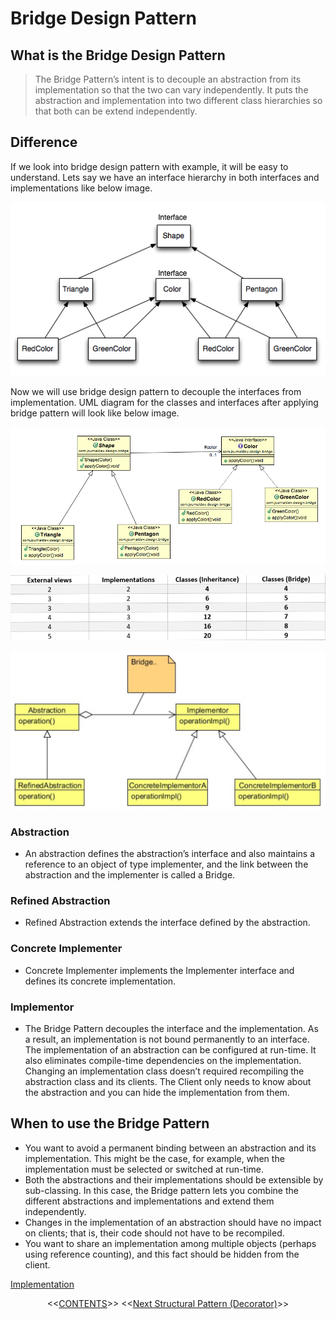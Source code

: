 #   Bridge Design Pattern


##  What is the Bridge Design Pattern
>   The Bridge Pattern’s intent is to decouple an abstraction from its implementation so that the two can vary independently. It puts
    the abstraction and implementation into two different class hierarchies so that both can be extend independently.


##  Difference

<p>If we look into bridge design pattern with example, it will be easy to understand. Lets say we have an interface hierarchy in both interfaces and implementations like below image.</p>
<p align="center">
    <img src="https://github.com/11andrew1991/design_patterns/blob/master/Bridge/img/Bridge-Interface-Hierarchy.png" />
</p>

<p>Now we will use bridge design pattern to decouple the interfaces from implementation. UML diagram for the classes and interfaces after applying bridge pattern will look like below image.</p>
<p align="center">
    <img src="https://github.com/11andrew1991/design_patterns/blob/master/Bridge/img/bridge-shape.png" />
</p>  

<p align="center">
    <img src="https://github.com/11andrew1991/design_patterns/blob/master/Bridge/img/difference.PNG" />
</p>

<p align="center">
    <img src="https://github.com/11andrew1991/design_patterns/blob/master/Bridge/img/bridge.PNG" />
</p>

### Abstraction
-   An abstraction defines the abstraction’s interface and also maintains a reference to an object of type implementer, and the link between the abstraction and the implementer is called a Bridge.

### Refined Abstraction
-   Refined Abstraction extends the interface defined by the abstraction.

### Concrete Implementer
-   Concrete Implementer implements the Implementer interface and defines its concrete implementation.

### Implementor
-   The Bridge Pattern decouples the interface and the implementation. As a result, an implementation is not bound permanently to an interface. The implementation of an abstraction can be configured at run-time. It also eliminates compile-time dependencies on the implementation. Changing an implementation class doesn’t required recompiling the abstraction class and its clients. The Client only needs to know about the abstraction and you can hide the implementation from them.


##  When to use the Bridge Pattern
-   You want to avoid a permanent binding between an abstraction and its implementation. This might be the case, for example,
    when the implementation must be selected or switched at run-time.
-   Both the abstractions and their implementations should be extensible by sub-classing. In this case, the Bridge pattern lets you
    combine the different abstractions and implementations and extend them independently.
-   Changes in the implementation of an abstraction should have no impact on clients; that is, their code should not have to be
    recompiled.
-   You want to share an implementation among multiple objects (perhaps using reference counting), and this fact should be hidden
    from the client.
    

[Implementation](https://github.com/11andrew1991/design_patterns/tree/master/Bridge/app/)


<p align="center">
  <<<a href="https://github.com/11andrew1991/design_patterns#design-patterns">CONTENTS</a>>>
  <<<a href="https://github.com/11andrew1991/design_patterns/tree/master/Decorator#decorator-design-pattern">Next Structural Pattern (Decorator)</a>>>
</p>